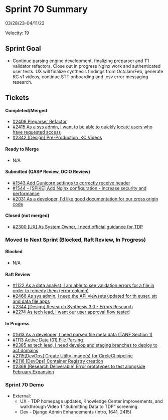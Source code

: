# Sprint 70 Summary
03/28/23-04/11/23

Velocity: 19

## Sprint Goal
 * Continue parsing engine development, finalizing preparser and T1 validator refactors. Close out in progress Nginx work and authenticated user tests. UX will finalize synthesis findings from Oct/Jan/Feb, generate KC v1 videos, continue STT onboarding and .csv error messaging research.
 

## Tickets

#### Completed/Merged
* [#2408 Preparser Refactor](https://app.zenhub.com/workspaces/sprint-board-5f18ab06dfd91c000f7e682e/issues/gh/raft-tech/tanf-app/2408)
* [#2415 As a sys admin, I want to be able to quickly locate users who have requested access](https://app.zenhub.com/workspaces/sprint-board-5f18ab06dfd91c000f7e682e/issues/gh/raft-tech/tanf-app/2415)
* [#2342 [Design] Pre-Production, KC Videos](https://app.zenhub.com/workspaces/sprint-board-5f18ab06dfd91c000f7e682e/issues/gh/raft-tech/tanf-app/2432)
#### Ready to Merge
* N/A

#### Submitted (QASP Review, OCIO Review)
* [#1543 Add Gunicorn settings to correctly receive header](https://github.com/raft-tech/TANF-app/issues/1543)
* [#1544 - [SPIKE] Add Nginx configuration - increase security and performance](https://github.com/raft-tech/TANF-app/issues/1544)
* [#2031 As a developer, I'd like good documentation for our cross origin code](https://github.com/raft-tech/TANF-app/issues/2031)


#### Closed (not merged)
* [#2300 [UX] As System Owner, I need official guidance for TDP](https://github.com/raft-tech/TANF-app/issues/2300)


### Moved to Next Sprint (Blocked, Raft Review, In Progress)

#### Blocked
* N/A

#### Raft Review
* [#1122 As a data analyst, I am able to see validation errors for a file in order to remedy them (error column)](https://app.zenhub.com/workspaces/sprint-board-5f18ab06dfd91c000f7e682e/issues/gh/raft-tech/tanf-app/1122)
* [#2466 As sys admin, I need the API viewsets updated for th euser, stt and data file apps](https://app.zenhub.com/workspaces/sprint-board-5f18ab06dfd91c000f7e682e/issues/gh/raft-tech/tanf-app/2466)
* [#2344 [Design] Research Synthesis 3.0 - Errors Research](https://app.zenhub.com/workspaces/sprint-board-5f18ab06dfd91c000f7e682e/issues/gh/raft-tech/tanf-app/2344)
* [#2274 As tech lead, I want our user approval flow tested](https://app.zenhub.com/workspaces/sprint-board-5f18ab06dfd91c000f7e682e/issues/gh/raft-tech/tanf-app/2274)


#### In Progress
* [#1613 As a developer, I need parsed file meta data (TANF Section 1)](https://app.zenhub.com/workspaces/sprint-board-5f18ab06dfd91c000f7e682e/board)
* [#1113 Active Data (01) File Parsing](https://app.zenhub.com/workspaces/sprint-board-5f18ab06dfd91c000f7e682e/issues/gh/raft-tech/tanf-app/1113)
* [#2385 as tech lead, I need develop and staging branches to deploy to acf domains](https://app.zenhub.com/workspaces/sprint-board-5f18ab06dfd91c000f7e682e/issues/gh/raft-tech/tanf-app/2385)
* [#2115[DevOps] Create Utilty Image(s) for CircleCI pipeline ](https://app.zenhub.com/workspaces/sprint-board-5f18ab06dfd91c000f7e682e/issues/gh/raft-tech/tanf-app/2115)
* [#2116 [DevOps] Container Registry creation](https://app.zenhub.com/workspaces/sprint-board-5f18ab06dfd91c000f7e682e/issues/gh/raft-tech/tanf-app/2116)
* [#2368 [Research Deliverable] Error prototypes to test alongside February Expansion](https://app.zenhub.com/workspaces/sprint-board-5f18ab06dfd91c000f7e682e/issues/gh/raft-tech/tanf-app/2368)



### Sprint 70 Demo
* External:
    * UX - TDP homepage updates, Knowledge Center improvements, and walkthrough Video 1 "Submitting Data to TDP" screening.
    * Dev - Django Admin Enhancements (Intro, 1641, 2415)
